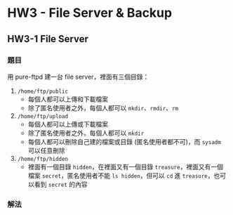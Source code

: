 # HW3 - File Server & Backup
## HW3-1 File Server
### 題目
用 pure-ftpd 建一台 file server，裡面有三個目錄：
1. `/home/ftp/public`
    - 每個人都可以上傳和下載檔案
    - 除了匿名使用者之外，每個人都可以 `mkdir`、`rmdir`、`rm`
2. `/home/ftp/upload`
    - 每個人都可以上傳或下載檔案
    - 除了匿名使用者之外，每個人都可以 `mkdir`
    - 每個人都可以刪除自己建的檔案或目錄 (匿名使用者都不可)，而 `sysadm` 可以任意刪除
3. `/home/ftp/hidden`
    - 裡面有一個目錄 `hidden`，在裡面又有一個目錄 `treasure`，裡面又有一個檔案 `secret`，匿名使用者不能 `ls hidden`，但可以 `cd` 進 `treasure`，也可以看到 `secret` 的內容

### 解法
